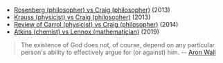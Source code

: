 * [Rosenberg (philosopher) vs Craig (philosopher)](https://www.youtube.com/watch?v=bhfkhq-CM84&t=5667s) (2013)
* [Krauss (physicist) vs Craig (philosopher)](https://www.youtube.com/watch?v=V82uGzgoajI) (2013)
* [Review of Carrol (physicist) vs Craig (philosopher)](http://www.wall.org/~aron/blog/thoughts-on-the-carroll-craig-debate/) (2014)
* [Atkins (chemist) vs Lennox (mathematician)](https://youtu.be/fSYwCaFkYno) (2019)

> The existence of God does not, of course, depend on any particular person's ability to effectively argue for (or against) him. -- [Aron Wall](http://www.wall.org/~aron/blog/thoughts-on-the-carroll-craig-debate/)
